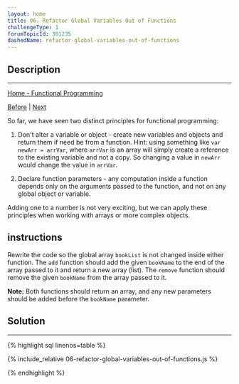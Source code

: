 ```yaml
---
layout: home
title: 06. Refactor Global Variables Out of Functions
challengeType: 1
forumTopicId: 301235
dashedName: refactor-global-variables-out-of-functions
---
```


<div class="row">
<div class="columnStmt" markdown="1">

## Description
------

[Home - Functional Programming](../functional-programming/README.md)

[Before](./05-pass-arguments-to-avoid-external-dependence-in-a-function.md)  | [Next](./07-use-the-map-method-to-extract-data-from-an-array.md) 

So far, we have seen two distinct principles for functional programming:

1) Don't alter a variable or object - create new variables and objects and return them if need be from a function. Hint: using something like `var newArr = arrVar`, where `arrVar` is an array will simply create a reference to the existing variable and not a copy. So changing a value in `newArr` would change the value in `arrVar`.

2) Declare function parameters - any computation inside a function depends only on the arguments passed to the function, and not on any global object or variable.

Adding one to a number is not very exciting, but we can apply these principles when working with arrays or more complex objects.

##  instructions 

Rewrite the code so the global array `bookList` is not changed inside either function. The `add` function should add the given `bookName` to the end of the array passed to it and return a new array (list). The `remove` function should remove the given `bookName` from the array passed to it.

**Note:** Both functions should return an array, and any new parameters should be added before the `bookName` parameter.

</div>
<div class="columnSol" markdown="1">

## Solution
------

{% highlight sql linenos=table %}

{% include_relative 06-refactor-global-variables-out-of-functions.js %}

{% endhighlight %}

</div>
</div>


